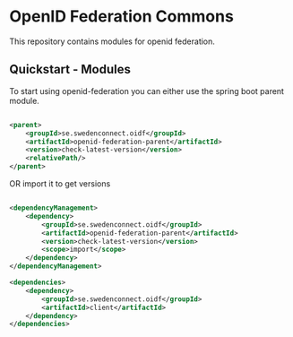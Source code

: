 # OpenID Federation Commons

This repository contains modules for openid federation.

## Quickstart - Modules

To start using openid-federation you can either use the spring boot parent module.

```xml

<parent>
    <groupId>se.swedenconnect.oidf</groupId>
    <artifactId>openid-federation-parent</artifactId>
    <version>check-latest-version</version>
    <relativePath/>
</parent>
```

OR import it to get versions

```xml

<dependencyManagement>
    <dependency>
        <groupId>se.swedenconnect.oidf</groupId>
        <artifactId>openid-federation-parent</artifactId>
        <version>check-latest-version</version>
        <scope>import</scope>
    </dependency>
</dependencyManagement>
```

```xml
<dependencies>
    <dependency>
        <groupId>se.swedenconnect.oidf</groupId>
        <artifactId>client</artifactId>
    </dependency>
</dependencies>
```